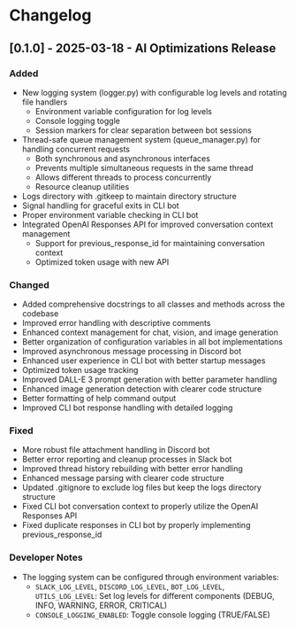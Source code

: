 # Changelog



## [0.1.0] - 2025-03-18 - AI Optimizations Release

### Added
- New logging system (logger.py) with configurable log levels and rotating file handlers
  - Environment variable configuration for log levels
  - Console logging toggle
  - Session markers for clear separation between bot sessions
- Thread-safe queue management system (queue_manager.py) for handling concurrent requests
  - Both synchronous and asynchronous interfaces
  - Prevents multiple simultaneous requests in the same thread
  - Allows different threads to process concurrently
  - Resource cleanup utilities
- Logs directory with .gitkeep to maintain directory structure
- Signal handling for graceful exits in CLI bot
- Proper environment variable checking in CLI bot
- Integrated OpenAI Responses API for improved conversation context management
  - Support for previous_response_id for maintaining conversation context
  - Optimized token usage with new API

### Changed
- Added comprehensive docstrings to all classes and methods across the codebase
- Improved error handling with descriptive comments
- Enhanced context management for chat, vision, and image generation
- Better organization of configuration variables in all bot implementations
- Improved asynchronous message processing in Discord bot
- Enhanced user experience in CLI bot with better startup messages
- Optimized token usage tracking
- Improved DALL-E 3 prompt generation with better parameter handling
- Enhanced image generation detection with clearer code structure
- Better formatting of help command output
- Improved CLI bot response handling with detailed logging

### Fixed
- More robust file attachment handling in Discord bot
- Better error reporting and cleanup processes in Slack bot
- Improved thread history rebuilding with better error handling
- Enhanced message parsing with clearer code structure
- Updated .gitignore to exclude log files but keep the logs directory structure
- Fixed CLI bot conversation context to properly utilize the OpenAI Responses API
- Fixed duplicate responses in CLI bot by properly implementing previous_response_id

### Developer Notes
- The logging system can be configured through environment variables:
  - `SLACK_LOG_LEVEL`, `DISCORD_LOG_LEVEL`, `BOT_LOG_LEVEL`, `UTILS_LOG_LEVEL`: Set log levels for different components (DEBUG, INFO, WARNING, ERROR, CRITICAL)
  - `CONSOLE_LOGGING_ENABLED`: Toggle console logging (TRUE/FALSE)
